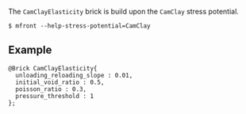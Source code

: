The `CamClayElasticity` brick is build upon the `CamClay` stress potential.


~~~~{.bash}
$ mfront --help-stress-potential=CamClay
~~~~

## Example

~~~~{.cpp}
@Brick CamClayElasticity{
  unloading_reloading_slope : 0.01,
  initial_void_ratio : 0.5,
  poisson_ratio : 0.3,
  pressure_threshold : 1
};
~~~~~~~~~~~~~~~~~~~~~~~~~~~~~~

